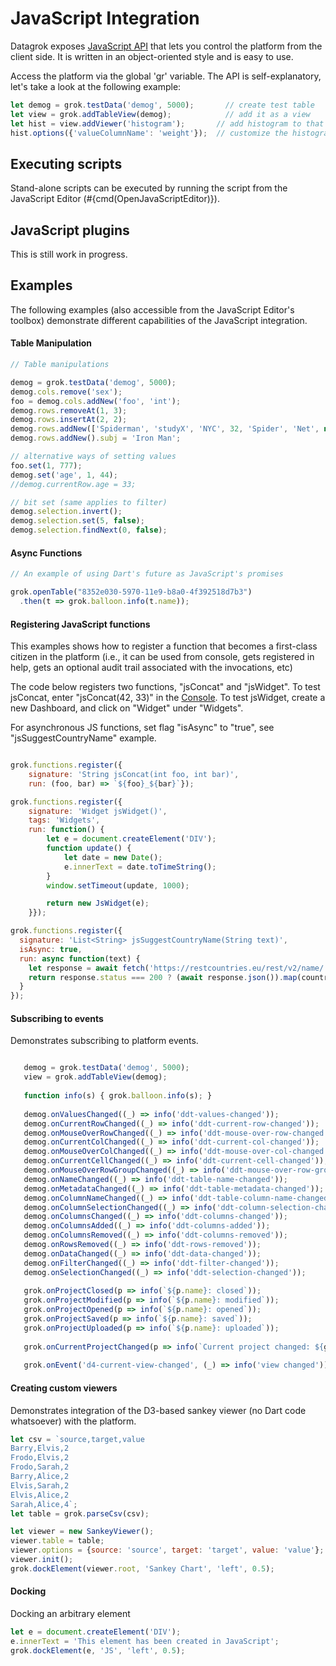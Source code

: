 <!-- TITLE: JavaScript Integration -->
<!-- SUBTITLE: -->

# JavaScript Integration

Datagrok exposes [JavaScript API](https://dev.datagrok.ai/js/grok_api.js) 
that lets you control the platform from the client side.
It is written in an object-oriented style and is easy to use. 

Access the platform via the global 'gr' variable. The API is self-explanatory, let's take a look at the following example:
```javascript
let demog = grok.testData('demog', 5000);       // create test table
let view = grok.addTableView(demog);            // add it as a view
let hist = view.addViewer('histogram');       // add histogram to that view
hist.options({'valueColumnName': 'weight'});  // customize the histogram
``` 

## Executing scripts

Stand-alone scripts can be executed by running the script from the JavaScript Editor (#{cmd(OpenJavaScriptEditor)}).

## JavaScript plugins

This is still work in progress. 

## Examples

The following examples (also accessible from the JavaScript Editor's toolbox) demonstrate different
capabilities of the JavaScript integration. 

#### Table Manipulation

```javascript
// Table manipulations

demog = grok.testData('demog', 5000);
demog.cols.remove('sex');
foo = demog.cols.addNew('foo', 'int');
demog.rows.removeAt(1, 3);
demog.rows.insertAt(2, 2);
demog.rows.addNew(['Spiderman', 'studyX', 'NYC', 32, 'Spider', 'Net', new Date(2020), 180, 80, 666]);
demog.rows.addNew().subj = 'Iron Man';

// alternative ways of setting values
foo.set(1, 777);
demog.set('age', 1, 44);
//demog.currentRow.age = 33;

// bit set (same applies to filter)
demog.selection.invert();
demog.selection.set(5, false);
demog.selection.findNext(0, false);
```

#### Async Functions   

```javascript
// An example of using Dart's future as JavaScript's promises

grok.openTable("8352e030-5970-11e9-b8a0-4f392518d7b3")
  .then(t => grok.balloon.info(t.name));
```

#### Registering JavaScript functions

This examples shows how to register a function that becomes a first-class
citizen in the platform (i.e., it can be used from console, gets registered
in help, gets an optional audit trail associated with the invocations, etc)

The code below registers two functions, "jsConcat" and "jsWidget". To test
jsConcat, enter "jsConcat(42, 33)" in the [Console](../features/console.md). 
To test jsWidget, create a new Dashboard, and click on "Widget" under "Widgets".

For asynchronous JS functions, set flag "isAsync" to "true", see "jsSuggestCountryName" example.

```javascript

grok.functions.register({
    signature: 'String jsConcat(int foo, int bar)',
    run: (foo, bar) => `${foo}_${bar}`});

grok.functions.register({
    signature: 'Widget jsWidget()',
    tags: 'Widgets',
    run: function() {
        let e = document.createElement('DIV');
        function update() {
            let date = new Date();
            e.innerText = date.toTimeString();
        }
        window.setTimeout(update, 1000);

        return new JsWidget(e);
    }});

grok.functions.register({
  signature: 'List<String> jsSuggestCountryName(String text)',
  isAsync: true,
  run: async function(text) {
    let response = await fetch('https://restcountries.eu/rest/v2/name/' + text);
    return response.status === 200 ? (await response.json()).map(country => country['name']) : [];
  }
});
```

#### Subscribing to events

Demonstrates subscribing to platform events.

```javascript

   demog = grok.testData('demog', 5000);
   view = grok.addTableView(demog);
   
   function info(s) { grok.balloon.info(s); }
   
   demog.onValuesChanged((_) => info('ddt-values-changed'));
   demog.onCurrentRowChanged((_) => info('ddt-current-row-changed'));
   demog.onMouseOverRowChanged((_) => info('ddt-mouse-over-row-changed'));
   demog.onCurrentColChanged((_) => info('ddt-current-col-changed'));
   demog.onMouseOverColChanged((_) => info('ddt-mouse-over-col-changed'));
   demog.onCurrentCellChanged((_) => info('ddt-current-cell-changed'));
   demog.onMouseOverRowGroupChanged((_) => info('ddt-mouse-over-row-group-changed'));
   demog.onNameChanged((_) => info('ddt-table-name-changed'));
   demog.onMetadataChanged((_) => info('ddt-table-metadata-changed'));
   demog.onColumnNameChanged((_) => info('ddt-table-column-name-changed'));
   demog.onColumnSelectionChanged((_) => info('ddt-column-selection-changed'));
   demog.onColumnsChanged((_) => info('ddt-columns-changed'));
   demog.onColumnsAdded((_) => info('ddt-columns-added'));
   demog.onColumnsRemoved((_) => info('ddt-columns-removed'));
   demog.onRowsRemoved((_) => info('ddt-rows-removed'));
   demog.onDataChanged((_) => info('ddt-data-changed'));
   demog.onFilterChanged((_) => info('ddt-filter-changed'));
   demog.onSelectionChanged((_) => info('ddt-selection-changed'));
   
   grok.onProjectClosed(p => info(`${p.name}: closed`));
   grok.onProjectModified(p => info(`${p.name}: modified`));
   grok.onProjectOpened(p => info(`${p.name}: opened`));
   grok.onProjectSaved(p => info(`${p.name}: saved`));
   grok.onProjectUploaded(p => info(`${p.name}: uploaded`));
   
   grok.onCurrentProjectChanged(p => info(`Current project changed: ${grok.project.name}`));
   
   grok.onEvent('d4-current-view-changed', (_) => info('view changed'));
```

#### Creating custom viewers

Demonstrates integration of the D3-based sankey viewer (no Dart code whatsoever)
with the platform.

```javascript
let csv = `source,target,value
Barry,Elvis,2
Frodo,Elvis,2
Frodo,Sarah,2
Barry,Alice,2
Elvis,Sarah,2
Elvis,Alice,2
Sarah,Alice,4`;
let table = grok.parseCsv(csv);

let viewer = new SankeyViewer();
viewer.table = table;
viewer.options = {source: 'source', target: 'target', value: 'value'};
viewer.init();
grok.dockElement(viewer.root, 'Sankey Chart', 'left', 0.5);
```

#### Docking

Docking an arbitrary element

```javascript
let e = document.createElement('DIV');
e.innerText = 'This element has been created in JavaScript';
grok.dockElement(e, 'JS', 'left', 0.5);
```